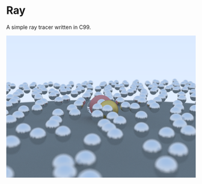 # Ray

A simple ray tracer written in C99.

![Example image](https://github.com/niho/ray/raw/master/example.png)

